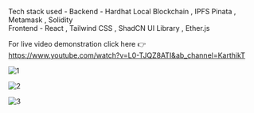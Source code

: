 Tech stack used - 
Backend - Hardhat Local Blockchain , IPFS Pinata , Metamask , Solidity <br/>
Frontend - React , Tailwind CSS , ShadCN UI Library , Ether.js 

For live video demonstration click here 👉 https://www.youtube.com/watch?v=L0-TJQZ8ATI&ab_channel=KarthikT


![1](https://github.com/user-attachments/assets/d1e1a379-2b21-48bd-bea8-5437e23a6ba0)




![2](https://github.com/user-attachments/assets/470f8c43-a1f7-438a-a4ee-8519693e1c36)




![3](https://github.com/user-attachments/assets/8675a942-b930-4790-aecd-7ac63ff22051)






